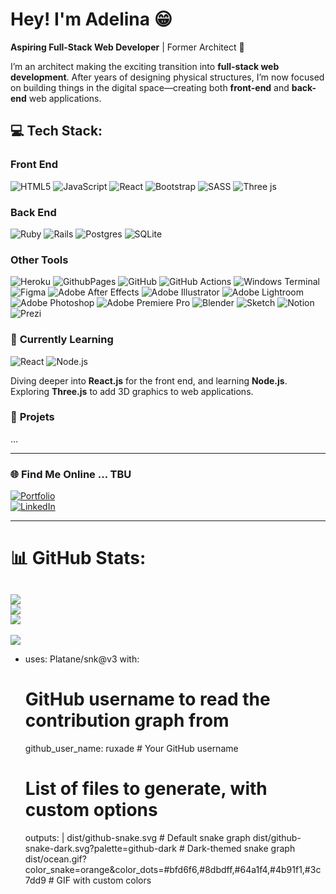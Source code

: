 # Hey! I'm Adelina 😁

**Aspiring Full-Stack Web Developer** | Former Architect 🌚

I’m an architect making the exciting transition into **full-stack web development**. After years of designing physical structures, I’m now focused on building things in the digital space—creating both **front-end** and **back-end** web applications.

## 💻 Tech Stack:

### Front End
![HTML5](https://img.shields.io/badge/html5-%23E34F26.svg?style=for-the-badge&logo=html5&logoColor=white)
![JavaScript](https://img.shields.io/badge/javascript-%23323330.svg?style=for-the-badge&logo=javascript&logoColor=%23F7DF1E)
![React](https://img.shields.io/badge/react-%2320232a.svg?style=for-the-badge&logo=react&logoColor=%2361DAFB)
![Bootstrap](https://img.shields.io/badge/bootstrap-%238511FA.svg?style=for-the-badge&logo=bootstrap&logoColor=white)
![SASS](https://img.shields.io/badge/SASS-hotpink.svg?style=for-the-badge&logo=SASS&logoColor=white)
![Three js](https://img.shields.io/badge/threejs-black?style=for-the-badge&logo=three.js&logoColor=white)

### Back End
![Ruby](https://img.shields.io/badge/ruby-%23CC342D.svg?style=for-the-badge&logo=ruby&logoColor=white)
![Rails](https://img.shields.io/badge/rails-%23CC0000.svg?style=for-the-badge&logo=ruby-on-rails&logoColor=white)
![Postgres](https://img.shields.io/badge/postgres-%23316192.svg?style=for-the-badge&logo=postgresql&logoColor=white)
![SQLite](https://img.shields.io/badge/sqlite-%2307405e.svg?style=for-the-badge&logo=sqlite&logoColor=white)

### Other Tools
![Heroku](https://img.shields.io/badge/heroku-%23430098.svg?style=for-the-badge&logo=heroku&logoColor=white)
![GithubPages](https://img.shields.io/badge/github%20pages-121013?style=for-the-badge&logo=github&logoColor=white)
![GitHub](https://img.shields.io/badge/github-%23121011.svg?style=for-the-badge&logo=github&logoColor=white)
![GitHub Actions](https://img.shields.io/badge/github%20actions-%232671E5.svg?style=for-the-badge&logo=githubactions&logoColor=white)
![Windows Terminal](https://img.shields.io/badge/Windows%20Terminal-%234D4D4D.svg?style=for-the-badge&logo=windows-terminal&logoColor=white)
![Figma](https://img.shields.io/badge/figma-%23F24E1E.svg?style=for-the-badge&logo=figma&logoColor=white)
![Adobe After Effects](https://img.shields.io/badge/Adobe%20After%20Effects-9999FF.svg?style=for-the-badge&logo=Adobe%20After%20Effects&logoColor=white)
![Adobe Illustrator](https://img.shields.io/badge/adobe%20illustrator-%23FF9A00.svg?style=for-the-badge&logo=adobe%20illustrator&logoColor=white)
![Adobe Lightroom](https://img.shields.io/badge/Adobe%20Lightroom-31A8FF.svg?style=for-the-badge&logo=Adobe%20Lightroom&logoColor=white)
![Adobe Photoshop](https://img.shields.io/badge/adobe%20photoshop-%2331A8FF.svg?style=for-the-badge&logo=adobe%20photoshop&logoColor=white)
![Adobe Premiere Pro](https://img.shields.io/badge/Adobe%20Premiere%20Pro-9999FF.svg?style=for-the-badge&logo=Adobe%20Premiere%20Pro&logoColor=white)
![Blender](https://img.shields.io/badge/blender-%23F5792A.svg?style=for-the-badge&logo=blender&logoColor=white)
![Sketch](https://img.shields.io/badge/Sketch-FFB387?style=for-the-badge&logo=sketch&logoColor=black)
![Notion](https://img.shields.io/badge/Notion-%23000000.svg?style=for-the-badge&logo=notion&logoColor=white)
![Prezi](https://img.shields.io/badge/Prezi-%23000000.svg?style=for-the-badge&logo=Prezi&logoColor=white)

### 🌱 **Currently Learning**


![React](https://img.shields.io/badge/-React-blue) ![Node.js](https://img.shields.io/badge/-Node.js-green) 

Diving deeper into **React.js** for the front end, and learning **Node.js**. Exploring **Three.js** to add 3D graphics to web applications.

### 🎯 **Projets**
... 

---

### 🌐 **Find Me Online** ... TBU
[![Portfolio](https://img.shields.io/badge/Portfolio-Check%20It%20Out-green)](https://ruxade.com)  
[![LinkedIn](https://img.shields.io/badge/LinkedIn-Connect-blue)](https://www.linkedin.com/in/ruxade/)


---


# 📊 GitHub Stats:
![](https://github-readme-stats.vercel.app/api?username=ruxade&theme=buefy&hide_border=true&include_all_commits=false&count_private=false)<br/>
![](https://github-readme-streak-stats.herokuapp.com/?user=ruxade&theme=buefy&hide_border=true)<br/>
![](https://github-readme-stats.vercel.app/api/top-langs/?username=ruxade&theme=buefy&hide_border=true&include_all_commits=false&count_private=false&layout=compact)
---
[![](https://visitcount.itsvg.in/api?id=ruxade&icon=0&color=0)](https://visitcount.itsvg.in)

- uses: Platane/snk@v3
  with:
    # GitHub username to read the contribution graph from
    github_user_name: ruxade  # Your GitHub username

    # List of files to generate, with custom options
    outputs: |
      dist/github-snake.svg                           # Default snake graph
      dist/github-snake-dark.svg?palette=github-dark  # Dark-themed snake graph
      dist/ocean.gif?color_snake=orange&color_dots=#bfd6f6,#8dbdff,#64a1f4,#4b91f1,#3c7dd9  # GIF with custom colors



